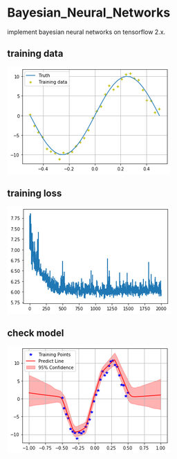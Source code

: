 # Bayesian_Neural_Networks
implement bayesian neural networks on tensorflow 2.x.

## training data
![](https://github.com/frank0532/Bayesian_Neural_Networks/blob/master/figs/training_data.png)

## training loss
![](https://github.com/frank0532/Bayesian_Neural_Networks/blob/master/figs/training_loss.png)

## check model
![](https://github.com/frank0532/Bayesian_Neural_Networks/blob/master/figs/result.png)
